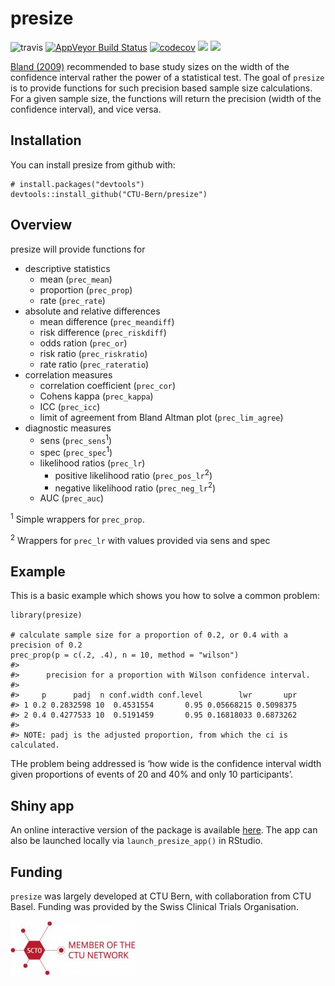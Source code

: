 <!-- README.md is generated from README.Rmd. Please edit that file -->

presize
=======

![travis](https://travis-ci.com/CTU-Bern/presize.svg?branch=master)
[![AppVeyor Build
Status](https://ci.appveyor.com/api/projects/status/github/CTU-Bern/presize?branch=master&svg=true)](https://ci.appveyor.com/project/CTU-Bern/presize)
[![codecov](https://codecov.io/github/CTU-Bern/presize/branch/master/graphs/badge.svg)](https://codecov.io/github/CTU-Bern/presize)
[![](https://img.shields.io/badge/dev%20version-0.1.2-blue.svg)](https://github.com/CTU-Bern/presize)
[![](https://img.shields.io/badge/lifecycle-experimental-orange.svg)](https://www.tidyverse.org/lifecycle/#experimental)

[Bland (2009)](https://www.bmj.com/content/339/bmj.b3985) recommended to
base study sizes on the width of the confidence interval rather the
power of a statistical test. The goal of `presize` is to provide
functions for such precision based sample size calculations. For a given
sample size, the functions will return the precision (width of the
confidence interval), and vice versa.

Installation
------------

You can install presize from github with:

    # install.packages("devtools")
    devtools::install_github("CTU-Bern/presize")

Overview
--------

presize will provide functions for

-   descriptive statistics
    -   mean (`prec_mean`)
    -   proportion (`prec_prop`)
    -   rate (`prec_rate`)
-   absolute and relative differences
    -   mean difference (`prec_meandiff`)
    -   risk difference (`prec_riskdiff`)
    -   odds ration (`prec_or`)
    -   risk ratio (`prec_riskratio`)
    -   rate ratio (`prec_rateratio`) <!--    + hazard ratio -->
-   correlation measures
    -   correlation coefficient (`prec_cor`)
    -   Cohens kappa (`prec_kappa`)
    -   ICC (`prec_icc`)
    -   limit of agreement from Bland Altman plot (`prec_lim_agree`)
-   diagnostic measures
    -   sens (`prec_sens`<sup>1</sup>)
    -   spec (`prec_spec`<sup>1</sup>)
    -   likelihood ratios (`prec_lr`)
        -   positive likelihood ratio (`prec_pos_lr`<sup>2</sup>)
        -   negative likelihood ratio (`prec_neg_lr`<sup>2</sup>)
    -   AUC (`prec_auc`)

<sup>1</sup> Simple wrappers for `prec_prop`.

<sup>2</sup> Wrappers for `prec_lr` with values provided via sens and
spec

Example
-------

This is a basic example which shows you how to solve a common problem:

    library(presize)

    # calculate sample size for a proportion of 0.2, or 0.4 with a precision of 0.2
    prec_prop(p = c(.2, .4), n = 10, method = "wilson")
    #> 
    #>      precision for a proportion with Wilson confidence interval. 
    #> 
    #>     p      padj  n conf.width conf.level        lwr       upr
    #> 1 0.2 0.2832598 10  0.4531554       0.95 0.05668215 0.5098375
    #> 2 0.4 0.4277533 10  0.5191459       0.95 0.16818033 0.6873262
    #> 
    #> NOTE: padj is the adjusted proportion, from which the ci is calculated.

THe problem being addressed is ‘how wide is the confidence interval
width given proportions of events of 20 and 40% and only 10
participants’.

Shiny app
---------

An online interactive version of the package is available
[here](https://ctu-bern.shinyapps.io/presize). The app can also be
launched locally via `launch_presize_app()` in RStudio.

Funding
-------

`presize` was largely developed at CTU Bern, with collaboration from CTU
Basel. Funding was provided by the Swiss Clinical Trials Organisation.

<img src="inst/fig/scto_ctu_member_cmyk.jpg" width="200" />

<!-- ![](man/fig/scto_ctu_member_cmyk.jpg) -->
